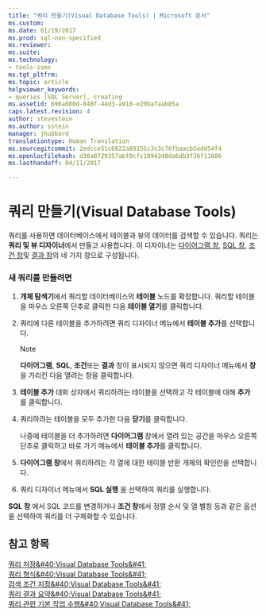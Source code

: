 ```yaml
---
title: "쿼리 만들기(Visual Database Tools) | Microsoft 문서"
ms.custom: 
ms.date: 01/19/2017
ms.prod: sql-non-specified
ms.reviewer: 
ms.suite: 
ms.technology:
- tools-ssms
ms.tgt_pltfrm: 
ms.topic: article
helpviewer_keywords:
- queries [SQL Server], creating
ms.assetid: 696a080d-848f-44d3-a918-e29bafaab85a
caps.latest.revision: 4
author: stevestein
ms.author: sstein
manager: jhubbard
translationtype: Human Translation
ms.sourcegitcommit: 2edcce51c6822a89151c3c3c76fbaacb5edd54f4
ms.openlocfilehash: d30a0729357abf0cfc18942d0da6db3f36f11686
ms.lasthandoff: 04/11/2017

---
```

# <a name="create-queries-visual-database-tools"></a>쿼리 만들기(Visual Database Tools)
쿼리를 사용하면 데이터베이스에서 테이블과 뷰의 데이터를 검색할 수 있습니다. 쿼리는 **쿼리 및 뷰 디자이너**에서 만들고 사용합니다. 이 디자이너는 [다이어그램 창](../../ssms/visual-db-tools/diagram-pane-visual-database-tools.md), [SQL 창](../../ssms/visual-db-tools/sql-pane-visual-database-tools.md), [조건 창](../../ssms/visual-db-tools/criteria-pane-visual-database-tools.md)및 [결과 창](../../ssms/visual-db-tools/results-pane-visual-database-tools.md)의 네 가지 창으로 구성됩니다.  
  
### <a name="to-create-a-new-query"></a>새 쿼리를 만들려면  
  
1.  **개체 탐색기**에서 쿼리할 데이터베이스의 **테이블** 노드를 확장합니다. 쿼리할 테이블을 마우스 오른쪽 단추로 클릭한 다음 **테이블 열기**를 클릭합니다.  
  
2.  쿼리에 다른 테이블을 추가하려면 쿼리 디자이너 메뉴에서 **테이블 추가**를 선택합니다.  
  
    > [!NOTE]  
    > **다이어그램**, **SQL**, **조건**또는 **결과** 창이 표시되지 않으면 쿼리 디자이너 메뉴에서 **창** 을 가리킨 다음 열려는 창을 클릭합니다.  
  
3.  **테이블 추가** 대화 상자에서 쿼리하려는 테이블을 선택하고 각 테이블에 대해 **추가** 를 클릭합니다.  
  
4.  쿼리하려는 테이블을 모두 추가한 다음 **닫기**를 클릭합니다.  
  
    나중에 테이블을 더 추가하려면 **다이어그램** 창에서 열려 있는 공간을 마우스 오른쪽 단추로 클릭하고 바로 가기 메뉴에서 **테이블 추가**를 클릭합니다.  
  
5.  **다이어그램 창**에서 쿼리하려는 각 열에 대한 테이블 반환 개체의 확인란을 선택합니다.  
  
6.  쿼리 디자이너 메뉴에서 **SQL 실행** 을 선택하여 쿼리를 실행합니다.  
  
**SQL 창** 에서 SQL 코드를 변경하거나 **조건 창**에서 정렬 순서 및 열 별칭 등과 같은 옵션을 선택하여 쿼리를 더 구체화할 수 있습니다.  
  
## <a name="see-also"></a>참고 항목  
[쿼리 저장&amp;#40;Visual Database Tools&amp;#41;](../../ssms/visual-db-tools/save-queries-visual-database-tools.md)  
[쿼리 형식&amp;#40;Visual Database Tools&amp;#41;](../../ssms/visual-db-tools/types-of-queries-visual-database-tools.md)  
[검색 조건 지정&amp;#40;Visual Database Tools&amp;#41;](../../ssms/visual-db-tools/specify-search-criteria-visual-database-tools.md)  
[쿼리 결과 요약&amp;#40;Visual Database Tools&amp;#41;](../../ssms/visual-db-tools/summarize-query-results-visual-database-tools.md)  
[쿼리 관련 기본 작업 수행&amp;#40;Visual Database Tools&amp;#41;](../../ssms/visual-db-tools/perform-basic-operations-with-queries-visual-database-tools.md)  
  

